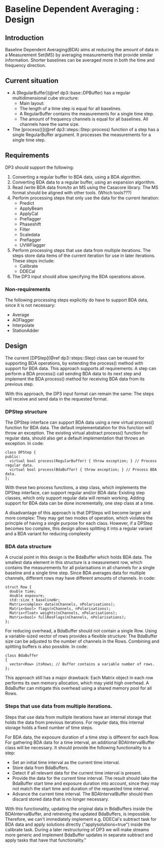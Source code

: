 # Baseline Dependent Averaging : Design

## Introduction
Baseline Dependent Averaging(BDA) aims at reducing the amount of data in a
Measurement Set(MS) by averaging measurements that provide similar information.
Shorter baselines can be averaged more in both the time and frequency direction.

## Current situation

- A [RegularBuffer](@ref dp3::base::DPBuffer) has a regular multidimensional
  cube structure:
  - Main layout:
  - The length of a time step is equal for all baselines.
  - A RegularBuffer contains the measurements for a single time step.
  - The amount of frequency channels is equal for all baselines.
    All channels have the same size.
- The [process()](@ref dp3::steps::Step::process) function of a step has a
  single RegularBuffer argument. It processes
  the measurements for a single time step.

## Requirements

DP3 should support the following:
1. Converting a regular buffer to BDA data, using a BDA algorithm.
2. Converting BDA data to a regular buffer, using an expansion algorithm.
3. Read /write BDA data from/to an MS using the Casacore library.
   The MS format should be aligned with other tools.
   (Which tools???)
4. Perform processing steps that only use the data for the current iteration:
   - Predict
   - ApplyBeam
   - ApplyCal
   - Preflagger
   - Phaseshift
   - Filter
   - Scaledata
   - Preflagger
   - UVWFlagger
5. Perform processing steps that use data from multiple iterations.
   The steps store data items of the current iteration for
   use in later iterations. These steps include:
   - Calibrate
   - DDECal
6. The DP3 input should allow specifying the BDA operations above.

### Non-requirements

The following processing steps explicitly do have to support BDA data,
since it is not necessary:
- Average
- AOFlagger
- Interpolate
- StationAdder

## Design

The current [DPStep](@ref dp3::steps::Step) class can be reused for supporting
BDA operations, by extending the process() method with support for BDA data.
This approach supports all requirements: A step can perform a BDA process()
call sending BDA data to its next step and implement the BDA process()
method for receiving BDA data from its previous step.

With this approach, the DP3 input format can remain the same: The steps
will receive and send data in the requested format.

### DPStep structure

The DPStep interface can support BDA data using a new virtual process()
function for BDA data.
The default implementatation for this function will throw an exception.
The existing virtual abstract process() function for regular data,
should also get a default implementation that throws an exception. In code:

    class DPStep {
    public:
      virtual bool process(RegularBuffer) { throw exception; } // Process regular data.
      virtual bool process(BdaBuffer) { throw exception; } // Process BDA data.
    };

With these two process functions, a step class, which implements the
DPStep interface, can support regular and/or BDA data:
Existing step classes, which only support regular
data will remain working. Adding support for BDA data can be done
incrementally, one step class at a time.

A disadvantage of this approach is that DPSteps will become larger and
more complex: They may get two modes of operation, which
violates the principle of having a single purpose for each class.
However, if a DPStep becomes too complex, this design allows
splitting it into a regular variant and a BDA variant for reducing complexity

### BDA data structure

A crucial point in this design is the BdaBuffer which holds BDA data.
The smallest data element in this structure is a measurement row, which
contains the measurements for all polarisations in all channels for a single
baseline and a single time step. Since BDA averages data for multiple channels,
different rows may have different amounts of channels. In code:

    struct Row {
      double time;
      double exposure;
      std::size_t baselineNr;
      Matrix<complex> data(nChannels, nPolarisations);
      Matrix<bool> flags(nChannels, nPolarisations);
      Matrix<float> weights(nChannels, nPolarisations);
      Matrix<bool> fullResFlags(nChannels, nPolarisations);
    };

For reducing overhead, a BdaBuffer should not contain a single Row. Using
a variable-sized vector of rows provides a flexible structure: The BdaBuffer
size can be adjusted to the number of channels in the Rows.
Combining and splitting buffers is also possible. In code:

    class BdaBuffer
    {
      vector<Row> itsRows; // Buffer contains a variable number of rows.
    };

This approach still has a major drawback: Each Matrix object in each row
performs its own memory allocation, which may yield high overhead.
A BdaBuffer can mitigate this overhead using a shared memory pool for all Rows.

### Steps that use data from multiple iterations.

Steps that use data from multiple iterations have an internal storage
that holds the data from previous iterations. For regular data, this internal
storage holds a fixed number of time steps.

For BDA data, the exposure duration of a time step is different for each Row.
For gathering BDA data for a time interval, an additional BDAIntervalBuffer
class will be necessary. It should provide the following functionality
to a step:
- Set an initial time interval as the current time interval.
- Store data from BdaBuffers.
- Detect if all relevant data for the current time interval is present.
- Provide the data for the current time interval. The result should take
  the BdaBuffer start
  time and exposure duration into account, since they may not match the start
  time and duration of the requested time interval.
- Advance the current time interval. The BDAIntervalBuffer should then
  discard stored data that is no longer necessary.

With this functionality, updating the original data in BdaBuffers
inside the BDAIntervalBuffer, and retreiving the updated BdaBuffers, is
impossible. Therefore, we can't immediately implement e.g. DDECal's subtract
task for BDA data and apply solutions directly ("applysolutions=true")
inside the calibrate task. During a later restructuring of DP3 we
will make streams more generic and implement BdaBuffer updates
in separate subtract and apply tasks that have that functionality."

